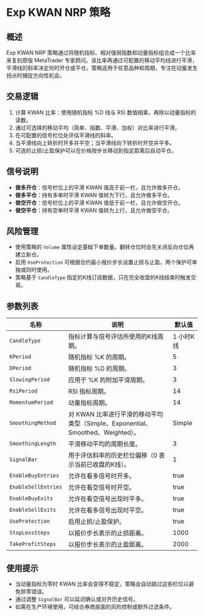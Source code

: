 # Exp KWAN NRP 策略

## 概述
Exp KWAN NRP 策略通过将随机指标、相对强弱指数和动量指标组合成一个比率来复刻原版 MetaTrader 专家顾问。该比率再通过可配置的移动平均线进行平滑，平滑线的斜率决定何时开仓或平仓。策略适用于任意品种和周期，专注在动量发生拐点时捕捉方向性机会。

## 交易逻辑
1. 计算 KWAN 比率：使用随机指标 %D 线与 RSI 数值相乘，再除以动量指标的读数。
2. 通过可选择的移动平均（简单、指数、平滑、加权）对比率进行平滑。
3. 在可配置的信号栏位处评估平滑线的斜率。
4. 当平滑线向上转折时开多并平空；当平滑线向下转折时开空并平多。
5. 可选的止损/止盈保护可以在价格按步长移动到指定距离后自动平仓。

## 信号说明
- **做多开仓**：信号栏位上的平滑 KWAN 值高于前一栏，且允许做多开仓。
- **做多平仓**：持有多单时平滑 KWAN 值转为下行，且允许做多平仓。
- **做空开仓**：信号栏位上的平滑 KWAN 值低于前一栏，且允许做空开仓。
- **做空平仓**：持有空单时平滑 KWAN 值转为上行，且允许做空平仓。

## 风险管理
- 使用策略的 `Volume` 属性设定基础下单数量。翻转仓位时会先关闭反向仓位再建立新仓。
- 启用 `UseProtection` 可根据合约最小报价步长设置止损与止盈，两个保护可单独或同时使用。
- 策略基于 `CandleType` 指定的K线订阅数据，只在完全收盘的K线结束时触发交易。

## 参数列表
| 名称 | 说明 | 默认值 |
| --- | --- | --- |
| `CandleType` | 指标计算与信号评估所使用的K线周期。 | 1 小时K线 |
| `KPeriod` | 随机指标 %K 的周期。 | 5 |
| `DPeriod` | 随机指标 %D 的周期。 | 3 |
| `SlowingPeriod` | 应用于 %K 的附加平滑周期。 | 3 |
| `RsiPeriod` | RSI 指标周期。 | 14 |
| `MomentumPeriod` | 动量指标周期。 | 14 |
| `SmoothingMethod` | 对 KWAN 比率进行平滑的移动平均类型（Simple、Exponential、Smoothed、Weighted）。 | Simple |
| `SmoothingLength` | 平滑移动平均的周期长度。 | 3 |
| `SignalBar` | 用于评估斜率的历史栏位偏移（0 表示当前已收盘的K线）。 | 1 |
| `EnableBuyEntries` | 允许在看多信号时开多。 | true |
| `EnableSellEntries` | 允许在看空信号时开空。 | true |
| `EnableBuyExits` | 允许在看空信号出现时平多。 | true |
| `EnableSellExits` | 允许在看多信号出现时平空。 | true |
| `UseProtection` | 启用止损/止盈保护。 | true |
| `StopLossSteps` | 以报价步长表示的止损距离。 | 1000 |
| `TakeProfitSteps` | 以报价步长表示的止盈距离。 | 2000 |

## 使用提示
- 当动量指标为零时 KWAN 比率会变得不稳定，策略会自动跳过这些栏位以避免除零错误。
- 通过调整 `SignalBar` 可以延迟确认或对齐历史信号。
- 如需在生产环境使用，可结合券商层面的风险控制或额外过滤条件。
